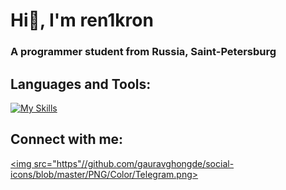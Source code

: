 # Hi👋, I'm ren1kron
### A programmer student from Russia, Saint-Petersburg

## Languages and Tools:
[![My Skills](https://skillicons.dev/icons?i=java,postgres)](https://skillicons.dev)

## Connect with me:
<a href="https://t.me/renikron"><img src="https"//github.com/gauravghongde/social-icons/blob/master/PNG/Color/Telegram.png>

